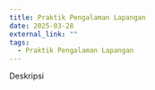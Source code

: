 ```yaml
---
title: Praktik Pengalaman Lapangan
date: 2025-03-28
external_link: ""
tags:
  - Praktik Pengalaman Lapangan
---
```


Deskripsi

<!--more-->
